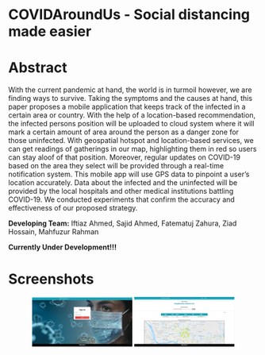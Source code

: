 # COVIDAroundUs - Social distancing made easier
# Abstract

With the current pandemic at hand, the world is in turmoil however, we are finding ways to survive. Taking the symptoms and the causes at hand, this paper proposes a mobile application that keeps track of the infected in a certain area or country. With the help of a location-based recommendation, the infected persons position will be uploaded to cloud system where it will mark a certain amount of area around the person as a danger zone for those uninfected. With geospatial hotspot and location-based services, we can get readings of gatherings in our map, highlighting them in red so users can stay aloof of that position. Moreover, regular updates on COVID-19 based on the area they select will be provided through a real-time notification system. This mobile app will use GPS data to pinpoint a user’s location accurately. Data about the infected and the uninfected will be provided by the local hospitals and other medical institutions battling COVID-19. We conducted experiments that confirm the accuracy and effectiveness of our proposed strategy.

**Developing Team:** Iftiaz Ahmed, Sajid Ahmed, Fatematuj Zahura, Ziad Hossain, Mahfuzur Rahman

**Currently Under Development!!!**

# Screenshots

<div style="text-align: center">
  <img src="images/1.JPG" width="40%" title="">
  <img src="images/2.JPG" width="40%" title="">
</div>
